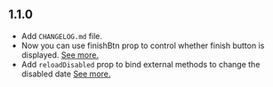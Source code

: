 ## 1.1.0

* Add `CHANGELOG.md` file.
* Now you can use finishBtn prop to control whether finish button is displayed. [See more.](https://github.com/TIOvOIT/praecox-datepicker/pull/20)
* Add `reloadDisabled` prop to bind external methods to change the disabled date [See more.](https://github.com/TIOvOIT/praecox-datepicker/pull/21)